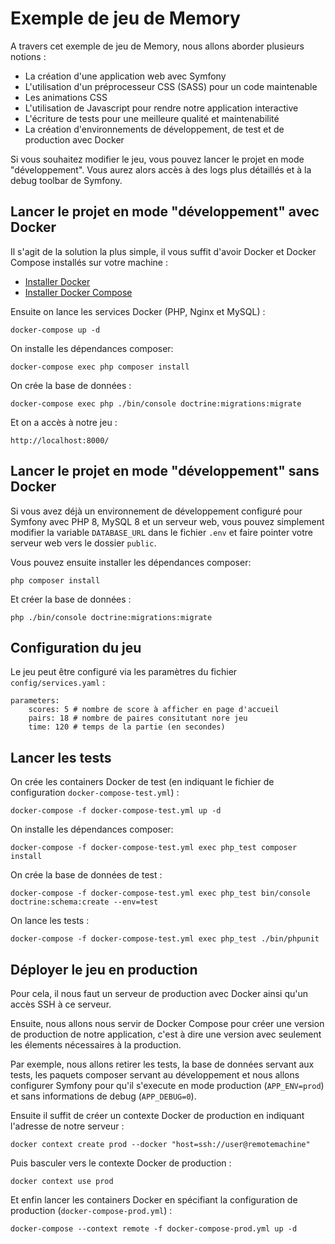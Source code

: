 Exemple de jeu de Memory
===

A travers cet exemple de jeu de Memory, nous allons aborder plusieurs notions :

- La création d'une application web avec Symfony
- L'utilisation d'un préprocesseur CSS (SASS) pour un code maintenable
- Les animations CSS
- L'utilisation de Javascript pour rendre notre application interactive
- L'écriture de tests pour une meilleure qualité et maintenabilité
- La création d'environnements de développement, de test et de production avec Docker

Si vous souhaitez modifier le jeu, vous pouvez lancer le projet en mode "développement". Vous aurez alors accès à des
logs plus détaillés et à la debug toolbar de Symfony.

Lancer le projet en mode "développement" avec Docker
---

Il s'agit de la solution la plus simple, il vous suffit d'avoir Docker et Docker Compose installés sur votre machine :

- [Installer Docker](https://docs.docker.com/engine/install/)
- [Installer Docker Compose](https://docs.docker.com/compose/install/)

Ensuite on lance les services Docker (PHP, Nginx et MySQL) :

    docker-compose up -d

On installe les dépendances composer:

    docker-compose exec php composer install

On crée la base de données :

    docker-compose exec php ./bin/console doctrine:migrations:migrate

Et on a accès à notre jeu :

    http://localhost:8000/

Lancer le projet en mode "développement" sans Docker
---

Si vous avez déjà un environnement de développement configuré pour Symfony avec PHP 8, MySQL 8 et un serveur web, vous
pouvez simplement modifier la variable `DATABASE_URL` dans le fichier `.env` et faire pointer votre serveur web vers le
dossier `public`.

Vous pouvez ensuite installer les dépendances composer:

    php composer install

Et créer la base de données :

    php ./bin/console doctrine:migrations:migrate

Configuration du jeu
---

Le jeu peut être configuré via les paramètres du fichier `config/services.yaml` :

    parameters:
        scores: 5 # nombre de score à afficher en page d'accueil
        pairs: 18 # nombre de paires consitutant nore jeu
        time: 120 # temps de la partie (en secondes)

Lancer les tests
---

On crée les containers Docker de test (en indiquant le fichier de configuration `docker-compose-test.yml`) :

    docker-compose -f docker-compose-test.yml up -d

On installe les dépendances composer:

    docker-compose -f docker-compose-test.yml exec php_test composer install

On crée la base de données de test :

    docker-compose -f docker-compose-test.yml exec php_test bin/console doctrine:schema:create --env=test

On lance les tests :

    docker-compose -f docker-compose-test.yml exec php_test ./bin/phpunit

Déployer le jeu en production
---

Pour cela, il nous faut un serveur de production avec Docker ainsi qu'un accès SSH à ce serveur.

Ensuite, nous allons nous servir de Docker Compose pour créer une version de production de notre application, c'est à
dire une version avec seulement les élements nécessaires à la production.

Par exemple, nous allons retirer les tests, la base de données servant aux tests, les paquets composer servant au
développement et nous allons configurer Symfony pour qu'il s'execute en mode production (`APP_ENV=prod`) et sans
informations de debug (`APP_DEBUG=0`).

Ensuite il suffit de créer un contexte Docker de production en indiquant l'adresse de notre serveur :

    docker context create prod ‐‐docker "host=ssh://user@remotemachine"

Puis basculer vers le contexte Docker de production :

    docker context use prod

Et enfin lancer les containers Docker en spécifiant la configuration de production (`docker-compose-prod.yml`) :

    docker-compose ‐‐context remote -f docker-compose-prod.yml up -d
